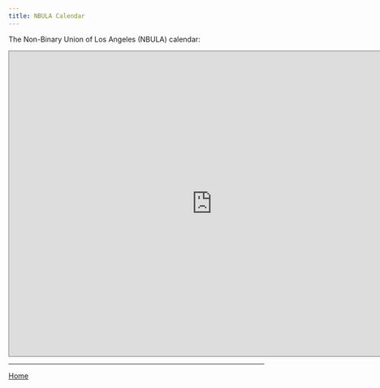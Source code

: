 ```yaml
---
title: NBULA Calendar
---
```

The Non-Binary Union of Los Angeles (NBULA) calendar:

<iframe src="https://calendar.google.com/calendar/embed?height=600&wkst=2&bgcolor=%239E69AF&ctz=America%2FLos_Angeles&showTabs=0&showCalendars=1&showTz=0&showPrint=1&showTitle=0&src=dGhlbmJ1bGFAZ21haWwuY29t&color=%239E69AF" style="border:solid 1px #777" width="800" height="600" frameborder="0" scrolling="no"></iframe>

--------

[Home](.)
